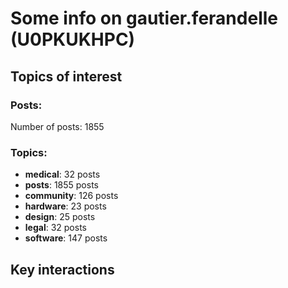 # Some info on gautier.ferandelle (U0PKUKHPC)


## Topics of interest

### Posts: 

Number of posts: 1855

### Topics:

* __medical__: 32 posts
* __posts__: 1855 posts
* __community__: 126 posts
* __hardware__: 23 posts
* __design__: 25 posts
* __legal__: 32 posts
* __software__: 147 posts

## Key interactions 

